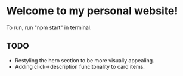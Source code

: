 # Welcome to my personal website!

To run, run "npm start" in terminal.

## TODO
- Restyling the hero section to be more visually appealing.
- Adding click->description funcitonality to card items.

